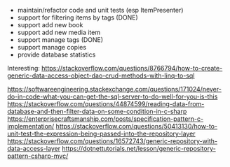 - maintain/refactor code and unit tests (esp ItemPresenter)
- support for filtering items by tags (DONE)
- support add new book
- support add new media item
- support manage tags (DONE)
- support manage copies
- provide database statistics

Interesting: https://stackoverflow.com/questions/8766794/how-to-create-generic-data-access-object-dao-crud-methods-with-linq-to-sql

https://softwareengineering.stackexchange.com/questions/171024/never-do-in-code-what-you-can-get-the-sql-server-to-do-well-for-you-is-this
https://stackoverflow.com/questions/44874599/reading-data-from-database-and-then-filter-data-on-some-condition-in-c-sharp
https://enterprisecraftsmanship.com/posts/specification-pattern-c-implementation/
https://stackoverflow.com/questions/50413130/how-to-unit-test-the-expression-being-passed-into-the-repository-layer
https://stackoverflow.com/questions/16572743/generic-repository-with-data-access-layer
https://dotnettutorials.net/lesson/generic-repository-pattern-csharp-mvc/
